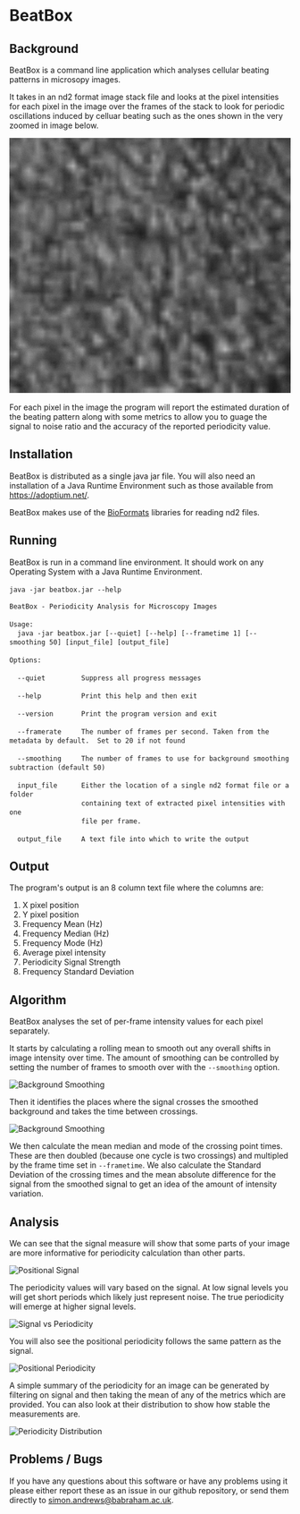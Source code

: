 BeatBox
=======

Background
----------

BeatBox is a command line application which analyses cellular beating patterns in microsopy images.

It takes in an nd2 format image stack file and looks at the pixel intensities for each pixel in the image over the frames of the stack to look for periodic oscillations induced by celluar beating such as the ones shown in the very zoomed in image below.

![Cellular Beating](https://raw.githubusercontent.com/s-andrews/beatbox/main/uk/ac/babraham/Beatbox/Help/cellbeating.gif)

For each pixel in the image the program will report the estimated duration of the beating pattern along with some metrics to allow you to guage the signal to noise ratio and the accuracy of the reported periodicity value.

Installation
------------

BeatBox is distributed as a single java jar file. You will also need an installation of a Java Runtime Environment such as those available from https://adoptium.net/.

BeatBox makes use of the [BioFormats](https://www.openmicroscopy.org/bio-formats/) libraries for reading nd2 files.


Running
-------

BeatBox is run in a command line environment.  It should work on any Operating System with a Java Runtime Environment.

```java -jar beatbox.jar --help```

```
BeatBox - Periodicity Analysis for Microscopy Images

Usage:
  java -jar beatbox.jar [--quiet] [--help] [--frametime 1] [--smoothing 50] [input_file] [output_file]

Options:

  --quiet         Suppress all progress messages

  --help          Print this help and then exit

  --version       Print the program version and exit

  --framerate     The number of frames per second. Taken from the metadata by default.  Set to 20 if not found
  
  --smoothing     The number of frames to use for background smoothing subtraction (default 50)

  input_file      Either the location of a single nd2 format file or a folder
                  containing text of extracted pixel intensities with one
                  file per frame.

  output_file     A text file into which to write the output
```

Output
------

The program's output is an 8 column text file where the columns are:

1. X pixel position
2. Y pixel position
3. Frequency Mean (Hz)
4. Frequency Median (Hz)
5. Frequency Mode (Hz)
6. Average pixel intensity
7. Periodicity Signal Strength
8. Frequency Standard Deviation


Algorithm
---------

BeatBox analyses the set of per-frame intensity values for each pixel separately. 

It starts by calculating a rolling mean to smooth out any overall shifts in image intensity over time.  The amount of smoothing can be controlled by setting the number of frames to smooth over with the ```--smoothing``` option.

![Background Smoothing](https://raw.githubusercontent.com/s-andrews/beatbox/main/uk/ac/babraham/Beatbox/Help/background_smoothing.png)

Then it identifies the places where the signal crosses the smoothed background and takes the time between crossings.

![Background Smoothing](https://raw.githubusercontent.com/s-andrews/beatbox/main/uk/ac/babraham/Beatbox/Help/crossing_points.png)

We then calculate the mean median and mode of the crossing point times.  These are then doubled (because one cycle is two crossings) and multipled by the frame time set in ```--frametime```.  We also calculate the Standard Deviation of the crossing times and the mean absolute difference for the signal from the smoothed signal to get an idea of the amount of intensity variation.


Analysis
--------

We can see that the signal measure will show that some parts of your image are more informative for periodicity calculation than other parts.

![Positional Signal](https://raw.githubusercontent.com/s-andrews/beatbox/main/uk/ac/babraham/Beatbox/Help/signal.png)

The periodicity values will vary based on the signal.  At low signal levels you will get short periods which likely just represent noise.  The true periodicity will emerge at higher signal levels.

![Signal vs Periodicity](https://raw.githubusercontent.com/s-andrews/beatbox/main/uk/ac/babraham/Beatbox/Help/signal_vs_periodicity.png)

You will also see the positional periodicity follows the same pattern as the signal.

![Positional Periodicity](https://raw.githubusercontent.com/s-andrews/beatbox/main/uk/ac/babraham/Beatbox/Help/positional_periodicity.png)

A simple summary of the periodicity for an image can be generated by filtering on signal and then taking the mean of any of the metrics which are provided.  You can also look at their distribution to show how stable the measurements are.

![Periodicity Distribution](https://raw.githubusercontent.com/s-andrews/beatbox/main/uk/ac/babraham/Beatbox/Help/periodicity_distribution.png)


Problems / Bugs
---------------

If you have any questions about this software or have any problems using it please either report these as an issue in our github repository, or send them directly to simon.andrews@babraham.ac.uk.






